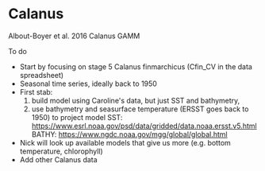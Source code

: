 # Calanus
Albout-Boyer et al. 2016 Calanus GAMM

To do
 + Start by focusing on stage 5 Calanus finmarchicus (Cfin_CV in the data spreadsheet)
 + Seasonal time series, ideally back to 1950
 + First stab: 
   1) build model using Caroline's data, but just SST and bathymetry, 
   2) use bathymetry and seasurface temperature (ERSST goes back to 1950) to project model
   SST: https://www.esrl.noaa.gov/psd/data/gridded/data.noaa.ersst.v5.html
   BATHY: https://www.ngdc.noaa.gov/mgg/global/global.html
 + Nick will look up available models that give us more (e.g. bottom temperature, chlorophyll)
 + Add other Calanus data
